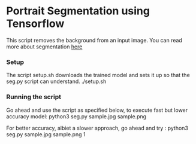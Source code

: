 # Portrait Segmentation using Tensorflow

This script removes the background from an input image. You can read more about segmentation [here](http://colab.research.google.com/github/tensorflow/models/blob/master/research/deeplab/deeplab_demo.ipynb)

### Setup
The script setup.sh downloads the trained model and sets it up so that the seg.py script can understand. 
	./setup.sh

### Running the script
Go ahead and use the script as specified below, to execute fast but lower accuracy model:
	python3 seg.py sample.jpg sample.png 

For better accuracy, albiet a slower approach, go ahead and try :
	python3 seg.py sample.jpg sample.png 1